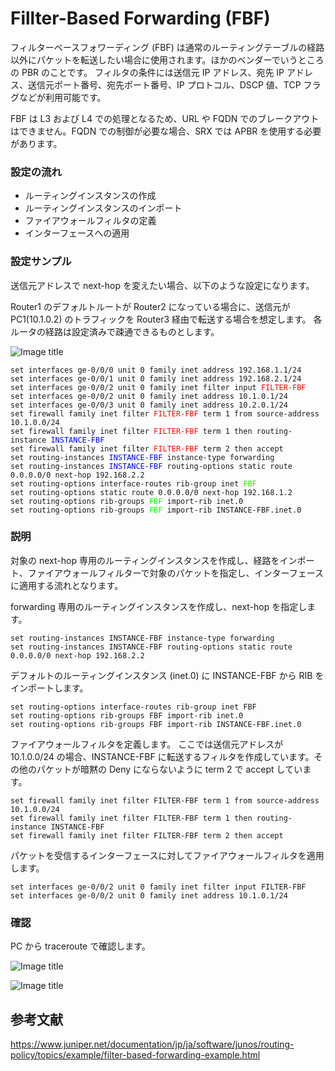 # Fillter-Based Forwarding (FBF) 

フィルターベースフォワーディング (FBF) は通常のルーティングテーブルの経路以外にパケットを転送したい場合に使用されます。ほかのベンダーでいうところの PBR のことです。
フィルタの条件には送信元 IP アドレス、宛先 IP アドレス、送信元ポート番号、宛先ポート番号、IP プロトコル、DSCP 値、TCP フラグなどが利用可能です。

FBF は L3 および L4 での処理となるため、URL や FQDN でのブレークアウトはできません。FQDN での制御が必要な場合、SRX では APBR を使用する必要があります。

### 設定の流れ

- ルーティングインスタンスの作成
- ルーティングインスタンスのインポート
- ファイアウォールフィルタの定義
- インターフェースへの適用

### 設定サンプル
送信元アドレスで next-hop を変えたい場合、以下のような設定になります。

Router1 のデフォルトルートが Router2 になっている場合に、送信元が PC1(10.1.0.2) のトラフィックを Router3 経由で転送する場合を想定します。
各ルータの経路は設定済みで疎通できるものとします。

![Image title](https://publicmediastore.blob.core.windows.net/photo/junos/fbf-source.png)

<pre><code>set interfaces ge-0/0/0 unit 0 family inet address 192.168.1.1/24
set interfaces ge-0/0/1 unit 0 family inet address 192.168.2.1/24
set interfaces ge-0/0/2 unit 0 family inet filter input <span style="color:red">FILTER-FBF</span>
set interfaces ge-0/0/2 unit 0 family inet address 10.1.0.1/24
set interfaces ge-0/0/3 unit 0 family inet address 10.2.0.1/24
set firewall family inet filter <span style="color:red">FILTER-FBF</span> term 1 from source-address 10.1.0.0/24
set firewall family inet filter <span style="color:red">FILTER-FBF</span> term 1 then routing-instance <span style="color:blue">INSTANCE-FBF</span>
set firewall family inet filter <span style="color:red">FILTER-FBF</span> term 2 then accept
set routing-instances <span style="color:blue">INSTANCE-FBF</span> instance-type forwarding
set routing-instances <span style="color:blue">INSTANCE-FBF</span> routing-options static route 0.0.0.0/0 next-hop 192.168.2.2
set routing-options interface-routes rib-group inet <span style="color:lime">FBF</span>
set routing-options static route 0.0.0.0/0 next-hop 192.168.1.2
set routing-options rib-groups <span style="color:lime">FBF</span> import-rib inet.0
set routing-options rib-groups <span style="color:lime">FBF</span> import-rib INSTANCE-FBF.inet.0
</code></pre>

### 説明
対象の next-hop 専用のルーティングインスタンスを作成し、経路をインポート、ファイアウォールフィルターで対象のパケットを指定し、インターフェースに適用する流れとなります。

forwarding 専用のルーティングインスタンスを作成し、next-hop を指定します。
```
set routing-instances INSTANCE-FBF instance-type forwarding
set routing-instances INSTANCE-FBF routing-options static route 0.0.0.0/0 next-hop 192.168.2.2
```

デフォルトのルーティングインスタンス (inet.0) に INSTANCE-FBF から RIB をインポートします。
```
set routing-options interface-routes rib-group inet FBF
set routing-options rib-groups FBF import-rib inet.0
set routing-options rib-groups FBF import-rib INSTANCE-FBF.inet.0
```

ファイアウォールフィルタを定義します。
ここでは送信元アドレスが 10.1.0.0/24 の場合、INSTANCE-FBF に転送するフィルタを作成しています。その他のパケットが暗黙の Deny にならないように term 2 で accept しています。
```
set firewall family inet filter FILTER-FBF term 1 from source-address 10.1.0.0/24
set firewall family inet filter FILTER-FBF term 1 then routing-instance INSTANCE-FBF
set firewall family inet filter FILTER-FBF term 2 then accept
```

パケットを受信するインターフェースに対してファイアウォールフィルタを適用します。
```
set interfaces ge-0/0/2 unit 0 family inet filter input FILTER-FBF
set interfaces ge-0/0/2 unit 0 family inet address 10.1.0.1/24
```

### 確認

PC から traceroute で確認します。

![Image title](https://publicmediastore.blob.core.windows.net/photo/junos/fbf-pc1-traceroute.png)

![Image title](https://publicmediastore.blob.core.windows.net/photo/junos/fbf-pc2-traceroute.png)


## 参考文献
<a href="https://www.juniper.net/documentation/jp/ja/software/junos/routing-policy/topics/example/filter-based-forwarding-example.html" target="_blank" rel="noopener noreferrer">https://www.juniper.net/documentation/jp/ja/software/junos/routing-policy/topics/example/filter-based-forwarding-example.html</a>


